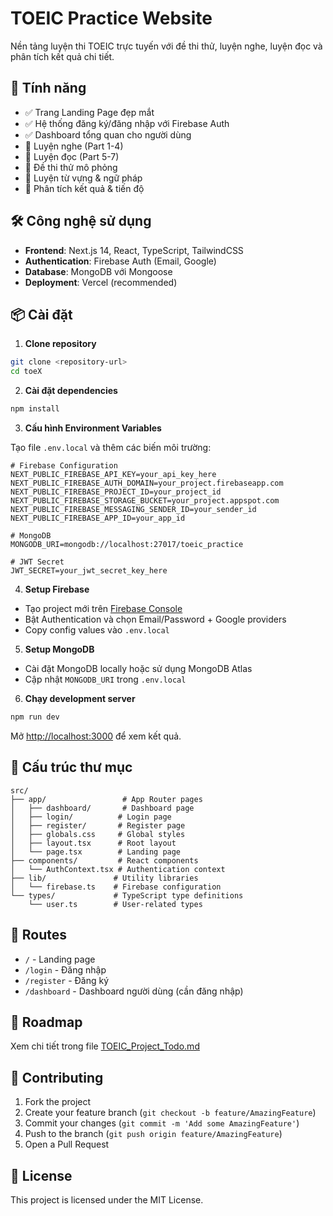 # TOEIC Practice Website

Nền tảng luyện thi TOEIC trực tuyến với đề thi thử, luyện nghe, luyện đọc và phân tích kết quả chi tiết.

## 🚀 Tính năng

- ✅ Trang Landing Page đẹp mắt
- ✅ Hệ thống đăng ký/đăng nhập với Firebase Auth  
- ✅ Dashboard tổng quan cho người dùng
- 🔄 Luyện nghe (Part 1-4) 
- 🔄 Luyện đọc (Part 5-7)
- 🔄 Đề thi thử mô phỏng
- 🔄 Luyện từ vựng & ngữ pháp
- 🔄 Phân tích kết quả & tiến độ

## 🛠️ Công nghệ sử dụng

- **Frontend**: Next.js 14, React, TypeScript, TailwindCSS
- **Authentication**: Firebase Auth (Email, Google)
- **Database**: MongoDB với Mongoose
- **Deployment**: Vercel (recommended)

## 📦 Cài đặt

1. **Clone repository**
```bash
git clone <repository-url>
cd toeX
```

2. **Cài đặt dependencies**
```bash
npm install
```

3. **Cấu hình Environment Variables**

Tạo file `.env.local` và thêm các biến môi trường:

```env
# Firebase Configuration
NEXT_PUBLIC_FIREBASE_API_KEY=your_api_key_here
NEXT_PUBLIC_FIREBASE_AUTH_DOMAIN=your_project.firebaseapp.com
NEXT_PUBLIC_FIREBASE_PROJECT_ID=your_project_id
NEXT_PUBLIC_FIREBASE_STORAGE_BUCKET=your_project.appspot.com
NEXT_PUBLIC_FIREBASE_MESSAGING_SENDER_ID=your_sender_id
NEXT_PUBLIC_FIREBASE_APP_ID=your_app_id

# MongoDB
MONGODB_URI=mongodb://localhost:27017/toeic_practice

# JWT Secret
JWT_SECRET=your_jwt_secret_key_here
```

4. **Setup Firebase**
- Tạo project mới trên [Firebase Console](https://console.firebase.google.com/)
- Bật Authentication và chọn Email/Password + Google providers
- Copy config values vào `.env.local`

5. **Setup MongoDB**
- Cài đặt MongoDB locally hoặc sử dụng MongoDB Atlas
- Cập nhật `MONGODB_URI` trong `.env.local`

6. **Chạy development server**
```bash
npm run dev
```

Mở [http://localhost:3000](http://localhost:3000) để xem kết quả.

## 📁 Cấu trúc thư mục

```
src/
├── app/                 # App Router pages
│   ├── dashboard/       # Dashboard page
│   ├── login/          # Login page
│   ├── register/       # Register page
│   ├── globals.css     # Global styles
│   ├── layout.tsx      # Root layout
│   └── page.tsx        # Landing page
├── components/         # React components
│   └── AuthContext.tsx # Authentication context
├── lib/               # Utility libraries
│   └── firebase.ts    # Firebase configuration
└── types/             # TypeScript type definitions
    └── user.ts        # User-related types
```

## 🔗 Routes

- `/` - Landing page
- `/login` - Đăng nhập
- `/register` - Đăng ký
- `/dashboard` - Dashboard người dùng (cần đăng nhập)

## 📝 Roadmap

Xem chi tiết trong file [TOEIC_Project_Todo.md](./TOEIC_Project_Todo.md)

## 🤝 Contributing

1. Fork the project
2. Create your feature branch (`git checkout -b feature/AmazingFeature`)
3. Commit your changes (`git commit -m 'Add some AmazingFeature'`)
4. Push to the branch (`git push origin feature/AmazingFeature`)
5. Open a Pull Request

## 📄 License

This project is licensed under the MIT License.
